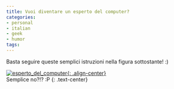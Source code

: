 ```yaml
---
title: Vuoi diventare un esperto del computer?
categories:
- personal
- italian
- geek
- humor
tags:
---
```

Basta seguire queste semplici istruzioni nella figura sottostante! :)

[![esperto_del_computer]({{site.url}}/images/esperto_del_computer.png){: .align-center}]({{site.url}}/images/esperto_del_computer.png)  
Semplice no?!? :P
{: .text-center}

